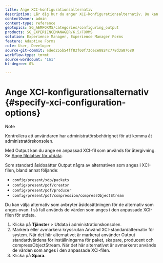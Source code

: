 ```yaml
---
title: Ange XCI-konfigurationsalternativ
description: Lär dig hur du anger XCI-konfigurationsalternativ. Du kan ange anpassade XCI-filvärden för adaptiv form så att de kan användas vid formuläråtergivning.
contentOwner: admin
content-type: reference
geptopics: SG_AEMFORMS/categories/configuring_output
products: SG_EXPERIENCEMANAGER/6.5/FORMS
solution: Experience Manager, Experience Manager Forms
feature: Adaptive Forms
role: User, Developer
source-git-commit: eded255b54ff83f60f73cece8824c778d3a87680
workflow-type: tm+mt
source-wordcount: '161'
ht-degree: 0%

---
```


# Ange XCI-konfigurationsalternativ {#specify-xci-configuration-options}

>[!NOTE]
> 
> Kontrollera att användaren har administratörsbehörighet för att komma åt administratörskonsolen.

Med Output kan du ange en anpassad XCI-fil som används för återgivning. Se [Ange filplatser för utdata](/help/forms/using/admin-help/specify-file-locations-output.md#specify-file-locations-for-output).

Som standard åsidosätter Output några av alternativen som anges i XCI-filen, bland annat följande:

* `config/present/xdp/packets`
* `config/present/pdf/creator`
* `config/present/pdf/producer`
* `config/present/pdf/compression/compressObjectStream`

Du kan välja alternativ som avbryter åsidosättningen för de alternativ som anges ovan. I så fall används de värden som anges i den anpassade XCI-filen för utdata.

1. Klicka på **Tjänster** > Utdata i administrationskonsolen.
1. Markera eller avmarkera kryssrutan Använd XCI-standardalternativ för system. När det här alternativet är markerat använder Output standardvärdena för inställningarna för paket, skapare, producent och compressObjectStream. När det här alternativet är avmarkerat används de värden som anges i den anpassade XCI-filen.
1. Klicka på **Spara**.
